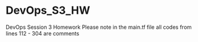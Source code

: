# DevOps_S3_HW
DevOps Session 3 Homework 
Please note in the main.tf file all codes from lines 112 - 304 are comments 
